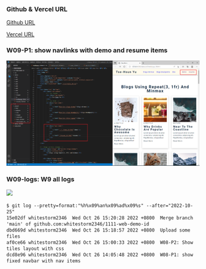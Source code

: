 ### Github & Vercel URL

[Github URL](https://github.com/whitestorm2346/1111-web-demo-18)

[Vercel URL](https://1111-web-demo-18-m55w.vercel.app/)

### W09-P1: show navlinks with demo and resume items

![](w09-p1.png)

### W09-logs: W9 all logs

![](w08-p3.png)

```
$ git log --pretty=format:"%h%x09%an%x09%ad%x09%s" --after="2022-10-25"
15e02df whitestorm2346  Wed Oct 26 15:20:28 2022 +0800  Merge branch 'main' of github.com:whitestorm2346/1111-web-demo-id
dbd669d whitestorm2346  Wed Oct 26 15:18:57 2022 +0800  Upload some files
af0ce66 whitestorm2346  Wed Oct 26 15:00:33 2022 +0800  W08-P2: Show tiles layout with css
dcd8e96 whitestorm2346  Wed Oct 26 14:05:48 2022 +0800  W08-P1: show fixed navbar with nav items
```
